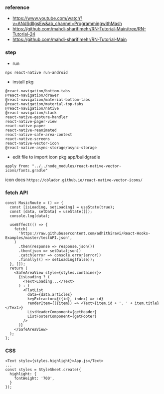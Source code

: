 ### reference

- https://www.youtube.com/watch?v=ANdSdIlgsEw&ab_channel=ProgrammingwithMash
- https://github.com/mahdi-sharifimehr/RN-Tutorial-Main/tree/RN-Tutorial-24
- https://github.com/mahdi-sharifimehr/RN-Tutorial-Main


### step

- run

```
npx react-native run-android
```

- install pkg

```
@react-navigation/bottom-tabs
@react-navigation/drawer
@react-navigation/material-bottom-tabs
@react-navigation/material-top-tabs
@react-navigation/native
@react-navigation/stack
react-native-gesture-handler
react-native-pager-view
react-native-paper
react-native-reanimated
react-native-safe-area-context
react-native-screens
react-native-vector-icon
@react-native-async-storage/async-storage
```

- edit file to import icon pkg
  app/buildgradle

```
apply from: "../../node_modules/react-native-vector-icons/fonts.gradle"

```

icon docs
`https://oblador.github.io/react-native-vector-icons/`

### fetch API

```
const MusicRoute = () => {
  const [isLoading, setLoading] = useState(true);
  const [data, setData] = useState([]);
  console.log(data);

  useEffect(() => {
    fetch(
      'https://raw.githubusercontent.com/adhithiravi/React-Hooks-Examples/master/testAPI.json',
    )
      .then(response => response.json())
      .then(json => setData(json))
      .catch(error => console.error(error))
      .finally(() => setLoading(false));
  }, []);
  return (
    <SafeAreaView style={styles.container}>
      {isLoading ? (
        <Text>Loading...</Text>
      ) : (
        <FlatList
          data={data.articles}
          keyExtractor={({id}, index) => id}
          renderItem={({item}) => <Text>{item.id + '. ' + item.title}</Text>}
          ListHeaderComponent={getHeader}
          ListFooterComponent={getFooter}
        />
      )}
    </SafeAreaView>
  );
};

```

### CSS

```
<Text style={styles.highlight}>App.js</Text>
...
const styles = StyleSheet.create({
  highlight: {
    fontWeight: '700',
  }
});

```
